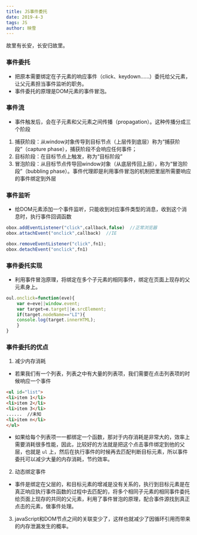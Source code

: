 ```yaml
---
title: JS事件委托
date: 2019-4-3
tags: JS
author: 映雪
---
```


故里有长安，长安归故里。

<!--more-->


### 事件委托

- 把原本需要绑定在子元素的响应事件（click、keydown......）委托给父元素，让父元素担当事件监听的职务。
- 事件委托的原理是DOM元素的事件冒泡。

### 事件流

- 事件触发后，会在子元素和父元素之间传播（propagation）。这种传播分成三个阶段

1. 捕获阶段：从window对象传导到目标节点（上层传到底层）称为“捕获阶段”（capture phase），捕获阶段不会响应任何事件；
2. 目标阶段：在目标节点上触发，称为“目标阶段”
3. 冒泡阶段：从目标节点传导回window对象（从底层传回上层），称为“冒泡阶段”（bubbling phase）。事件代理即是利用事件冒泡的机制把里层所需要响应的事件绑定到外层


### 事件监听

- 给DOM元素添加一个事件监听，只能收到对应事件类型的消息，收到这个消息时，执行事件回调函数

```js
obox.addEventListener("click",callback,false)  //正常浏览器
obox.attachEvent("onclick",callback)  //IE

obox.removeEventListener("click",fn1);
obox.detachEvent("onclick",fn1)
```

### 事件委托实现

- 利用事件冒泡原理，将绑定在多个子元素的相同事件，绑定在页面上现存的父元素身上。

```js
oul.onclick=function(eve){
    var e=eve||window.event;
    var target=e.target||e.srcElement;
    if(target.nodeName=="LI"){
    console.log(target.innerHTML);
    }
}
```

### 事件委托的优点
 
1. 减少内存消耗

- 若果我们有一个列表，列表之中有大量的列表项，我们需要在点击列表项的时候响应一个事件

```html
<ul id="list">
<li>item 1</li>
<li>item 2</li>
<li>item 3</li>
......  //未知
<li>item n</li>
</ul>
```

- 如果给每个列表项一一都绑定一个函数，那对于内存消耗是非常大的，效率上需要消耗很多性能，因此，比较好的方法就是把这个点击事件绑定到他的父层，也就是 `ul` 上，然后在执行事件的时候再去匹配判断目标元素，所以事件委托可以减少大量的内存消耗，节约效率。

2. 动态绑定事件
- 事件是绑定在父层的，和目标元素的增减是没有关系的，执行到目标元素是在真正响应执行事件函数的过程中去匹配的，将多个相同子元素的相同事件委托给页面上现存的共同的父元素，利用了事件冒泡的原理，配合事件源找到真正点击的元素，做事件处理。

3. javaScript和DOM节点之间的关联变少了，这样也就减少了因循环引用而带来的内存泄漏发生的概率。

